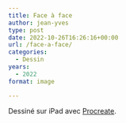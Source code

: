 ```yaml
---
title: Face à face
author: jean-yves
type: post
date: 2022-10-26T16:26:16+00:00
url: /face-a-face/
categories:
  - Dessin
years:
  - 2022
format: image

---
```

Dessiné sur iPad avec [Procreate](https://procreate.com/).